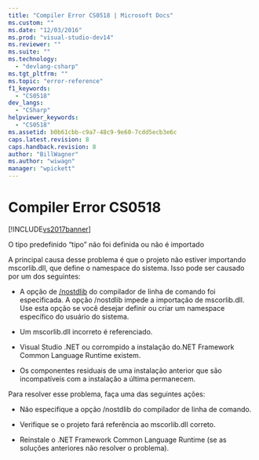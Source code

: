 ```yaml
---
title: "Compiler Error CS0518 | Microsoft Docs"
ms.custom: ""
ms.date: "12/03/2016"
ms.prod: "visual-studio-dev14"
ms.reviewer: ""
ms.suite: ""
ms.technology: 
  - "devlang-csharp"
ms.tgt_pltfrm: ""
ms.topic: "error-reference"
f1_keywords: 
  - "CS0518"
dev_langs: 
  - "CSharp"
helpviewer_keywords: 
  - "CS0518"
ms.assetid: b0b61cbb-c9a7-48c9-9e60-7cdd5ecb3e6c
caps.latest.revision: 8
caps.handback.revision: 8
author: "BillWagner"
ms.author: "wiwagn"
manager: "wpickett"
---
```

# Compiler Error CS0518
[!INCLUDE[vs2017banner](../../../csharp/includes/vs2017banner.md)]

O tipo predefinido “tipo” não foi definida ou não é importado  
  
 A principal causa desse problema é que o projeto não estiver importando mscorlib.dll, que define o namespace do sistema.  Isso pode ser causado por um dos seguintes:  
  
-   A opção de [\/nostdlib](../../../csharp/language-reference/compiler-options/nostdlib-compiler-option.md) do compilador de linha de comando foi especificada.  A opção \/nostdlib impede a importação de mscorlib.dll.  Use esta opção se você desejar definir ou criar um namespace específico do usuário do sistema.  
  
-   Um mscorlib.dll incorreto é referenciado.  
  
-   Visual Studio .NET ou corrompido a instalação do.NET Framework Common Language Runtime existem.  
  
-   Os componentes residuais de uma instalação anterior que são incompatíveis com a instalação a última permanecem.  
  
 Para resolver esse problema, faça uma das seguintes ações:  
  
-   Não especifique a opção \/nostdlib do compilador de linha de comando.  
  
-   Verifique se o projeto fará referência ao mscorlib.dll correto.  
  
-   Reinstale o .NET Framework Common Language Runtime \(se as soluções anteriores não resolver o problema\).